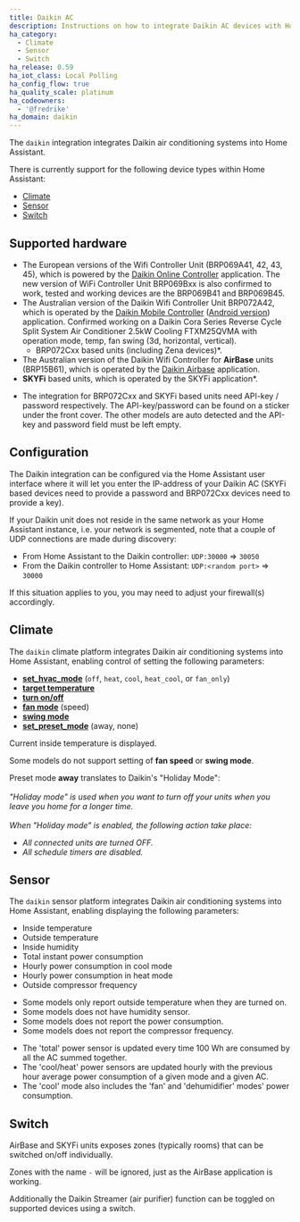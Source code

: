 ```yaml
---
title: Daikin AC
description: Instructions on how to integrate Daikin AC devices with Home Assistant.
ha_category:
  - Climate
  - Sensor
  - Switch
ha_release: 0.59
ha_iot_class: Local Polling
ha_config_flow: true
ha_quality_scale: platinum
ha_codeowners:
  - '@fredrike'
ha_domain: daikin
---
```


The `daikin` integration integrates Daikin air conditioning systems into Home Assistant.

There is currently support for the following device types within Home Assistant:

- [Climate](#climate)
- [Sensor](#sensor)
- [Switch](#switch)

## Supported hardware

- The European versions of the Wifi Controller Unit (BRP069A41, 42, 43, 45), which is powered by the [Daikin Online Controller](https://play.google.com/store/apps/details?id=eu.daikin.remoapp) application. The new version of WiFi Controller Unit BRP069Bxx is also confirmed to work, tested and working devices are the BRP069B41 and BRP069B45.
- The Australian version of the Daikin Wifi Controller Unit BRP072A42, which is operated by the [Daikin Mobile Controller](https://itunes.apple.com/au/app/daikin-mobile-controller/id917168708?mt=8) ([Android version](https://play.google.com/store/apps/details?id=eu.daikin.remoapp)) application. Confirmed working on a Daikin Cora Series Reverse Cycle Split System Air Conditioner 2.5kW Cooling FTXM25QVMA with operation mode, temp, fan swing (3d, horizontal, vertical).
  - BRP072Cxx based units (including Zena devices)*.
- The Australian version of the Daikin Wifi Controller for **AirBase** units (BRP15B61), which is operated by the [Daikin Airbase](https://play.google.com/store/apps/details?id=au.com.daikin.airbase) application.
- **SKYFi** based units, which is operated by the SKYFi application*.

<div class='note'>

* The integration for BRP072Cxx and SKYFi based units need API-key / password respectively. The API-key/password can be found on a sticker under the front cover. The other models are auto detected and the API-key and password field must be left empty.
  
</div>

## Configuration

The Daikin integration can be configured via the Home Assistant user interface where it will let you enter the IP-address of your Daikin AC (SKYFi based devices need to provide a password and BRP072Cxx devices need to provide a key).

<div class='note'>
  
If your Daikin unit does not reside in the same network as your Home Assistant instance, i.e. your network is segmented, note that a couple of UDP connections are made during discovery:

- From Home Assistant to the Daikin controller: `UDP:30000` => `30050`
- From the Daikin controller to Home Assistant: `UDP:<random port>` => `30000`

If this situation applies to you, you may need to adjust your firewall(s) accordingly.

</div>

## Climate

The `daikin` climate platform integrates Daikin air conditioning systems into Home Assistant, enabling control of setting the following parameters:

- [**set_hvac_mode**](/integrations/climate/#service-climateset_hvac_mode) (`off`, `heat`, `cool`, `heat_cool`, or `fan_only`)
- [**target temperature**](/integrations/climate#service-climateset_temperature)
- [**turn on/off**](/integrations/climate#service-climateturn_on)
- [**fan mode**](/integrations/climate#service-climateset_fan_mode) (speed)
- [**swing mode**](/integrations/climate#service-climateset_swing_mode)
- [**set_preset_mode**](/integrations/climate#service-climateset_preset_mode) (away, none)

Current inside temperature is displayed.

<div class='note'>
  
Some models do not support setting of **fan speed** or **swing mode**.
  
</div>

<div class='note'>

Preset mode **away** translates to Daikin's "Holiday Mode":<br/>
<br>
_"Holiday mode" is used when you want to turn off your units when you leave you home for a longer time._<br>
<br>
_When "Holiday mode" is enabled, the following action take place:_
 - _All connected units are turned OFF._
 - _All schedule timers are disabled._

</div>

## Sensor

The `daikin` sensor platform integrates Daikin air conditioning systems into Home Assistant, enabling displaying the following parameters:

- Inside temperature
- Outside temperature
- Inside humidity
- Total instant power consumption
- Hourly power consumption in cool mode
- Hourly power consumption in heat mode
- Outside compressor frequency

<div class='note'>

- Some models only report outside temperature when they are turned on.
- Some models does not have humidity sensor.
- Some models does not report the power consumption.
- Some models does not report the compressor frequency.

</div>

<div class='note'>

- The 'total' power sensor is updated every time 100 Wh are consumed by all the AC summed together.
- The 'cool/heat' power sensors are updated hourly with the previous hour average power consumption
  of a given mode and a given AC.
- The 'cool' mode also includes the 'fan' and 'dehumidifier' modes' power consumption.

</div>

## Switch

AirBase and SKYFi units exposes zones (typically rooms) that can be switched on/off individually.

<div class='note'>

Zones with the name `-` will be ignored, just as the AirBase application is working.

</div>

Additionally the Daikin Streamer (air purifier) function can be toggled on supported devices using a switch.
